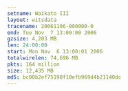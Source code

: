 ```yaml
---
setname: Waikato III
layout: witsdata
tracename: 20061106-000000-0
end: Tue Nov  7 13:00:00 2006
gzsize: 4,203 MB
len: 24:00:00
start: Mon Nov  6 13:00:01 2006
totalwirelen: 74,696 MB
pkts: 164 million
size: 12,435 MB
md5: bc00b2ef75198f10efb969d4b21140dc
---
```

